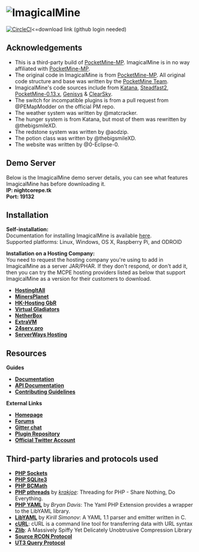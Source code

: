 # ![ImagicalMine](http://i.imgur.com/6Hlm8mn.gif)


[![CircleCI](https://circleci.com/gh/caspervanneck/ImagicalMine/tree/master.svg?style=svg)](https://circleci.com/gh/caspervanneck/ImagicalMine/tree/master)<=download link (github login needed)


## Acknowledgements

- This is a third-party build of [PocketMine-MP](https://github.com/PocketMine/PocketMine-MP). ImagicalMine is in no way affiliated with [PocketMine-MP](https://github.com/PocketMine/PocketMine-MP).
- The original code in ImagicalMine is from [PocketMine-MP](https://github.com/PocketMine/PocketMine-MP). All original code structure and base was written by the [PocketMine Team](https://github.com/PocketMine).
- ImagicalMine's code sources include from [Katana](https://github.com/Hydreon/Katana), [Steadfast2](https://github.com/Hydreon/Steadfast2), [PocketMine-0.13.x](https://github.com/HmyTeamOrganization/PocketMine-0.13.x), [Genisys](https://github.com/iTXTech/Genisys) & [ClearSky](https://github.com/ClearSkyTeam/ClearSky).
- The switch for incompatible plugins is from a pull request from @PEMapModder on the official PM repo.
- The weather system was written by @matcracker.
- The hunger system is from Katana, but most of them was rewritten by @thebigsmileXD.
- The redstone system was written by @aodzip.
- The potion class was written by @thebigsmileXD.
- The website was written by @0-Eclipse-0.

## Demo Server

Below is the ImagicalMine demo server details, you can see what features ImagicalMine has before downloading it.<br>
**IP: nightcorepe.tk**<br>
**Port: 19132**

## Installation

**Self-installation:**<br>
Documentation for installing ImagicalMine is available [here](https://github.com/ImagicalMine/ImagicalMine/wiki/Installation).<br>
Supported platforms: Linux, Windows, OS X, Raspberry Pi, and ODROID

**Installation on a Hosting Company:**<br>
You need to request the hosting company you're using to add in ImagicalMine as a server JAR/PHAR. If they don't respond, or don't add it, then you can try the MCPE hosting providers listed as below that support ImagicalMine as a version for their customers to download.

* __[HostingItAll](http://hostingitall.com)__
* __[MinersPlanet](http://minersplanet.com)__
* __[HK-Hosting GbR](https://hk-hosting.de)__
* __[Virtual Gladiators](http://virtualgladiators.com)__
* __[NetherBox](https://netherbox.com/?promo=IMAGICAL)__
* __[ExtraVM](https://www.extravm.com/minecraft.html)__
* __[24serv.pro](https://24serv.pro)__ 
* __[ServerWays Hosting](https://serverwayshosting.com)__

## Resources

**Guides**
* __[Documentation](https://github.com/ImagicalCorp/ImagicalMine/wiki)__
* __[API Documentation](https://github.com/ImagicalCorp/ImagicalMine/wiki/Plugins)__
* __[Contributing Guidelines](https://github.com/ImagicalCorp/ImagicalMine/blob/master//.github/CONTRIBUTING.md)__

**External Links**
* __[Homepage](http://imagicalmine.net/)__
* __[Forums](http://forums.imagicalmine.net/)__
* __[Gitter chat](https://gitter.im/ImagicalCorp/ImagicalMine)__
* __[Plugin Repository](http://forums.imagicalmine.net/plugins)__
* __[Official Twitter Account](https://twitter.com/ImagicalCorp)__

## Third-party libraries and protocols used

* __[PHP Sockets](http://php.net/manual/en/book.sockets.php)__
* __[PHP SQLite3](http://php.net/manual/en/book.sqlite3.php)__
* __[PHP BCMath](http://php.net/manual/en/book.bc.php)__
* __[PHP pthreads](http://pthreads.org/)__ by _[krakjoe](https://github.com/krakjoe)_: Threading for PHP - Share Nothing, Do Everything.
* __[PHP YAML](https://code.google.com/p/php-yaml/)__ by _Bryan Davis_: The Yaml PHP Extension provides a wrapper to the LibYAML library.
* __[LibYAML](http://pyyaml.org/wiki/LibYAML)__ by _Kirill Simonov_: A YAML 1.1 parser and emitter written in C.
* __[cURL](http://curl.haxx.se/)__: cURL is a command line tool for transferring data with URL syntax
* __[Zlib](http://www.zlib.net/)__: A Massively Spiffy Yet Delicately Unobtrusive Compression Library
* __[Source RCON Protocol](https://developer.valvesoftware.com/wiki/Source_RCON_Protocol)__
* __[UT3 Query Protocol](http://wiki.unrealadmin.org/UT3_query_protocol)__
